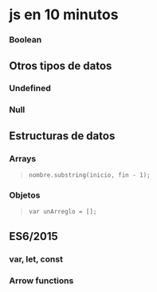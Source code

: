 # js en 10 minutos

### Boolean

## Otros tipos de datos 

### Undefined
### Null

## Estructuras de datos

### Arrays

> `nombre.substring(inicio, fin - 1);`  

### Objetos

> `var unArreglo = [];`  



## ES6/2015

### var, let, const
### Arrow functions
